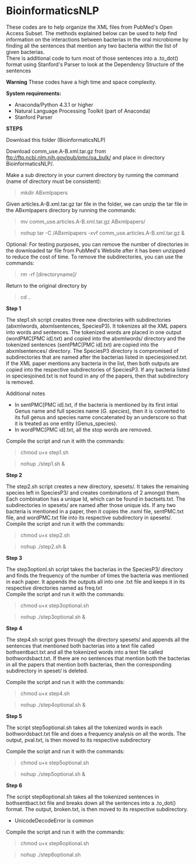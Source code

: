 # BioinformaticsNLP
These codes are to help organize the XML files from PubMed's Open Access Subset.  The methods explained below can be used to help find information on the interactions between bacterias in the oral microbiome by finding all the sentences that mention any two bacteria within the list of given bacterias.  
There is additional code to turn most of those sentences into a .to_dot() format using Stanford's Parser to look at the Dependency Structure of the sentences

**Warning**
These codes have a high time and space complexity. 


**System requirements:**

- Anaconda/Python 4.3.1 or higher
- Natural Language Processing Toolkit (part of Anaconda)
- Stanford Parser


**STEPS**

Download this folder (BioinformaticsNLP)

Download comm_use.A-B.xml.tar.gz from ftp://ftp.ncbi.nlm.nih.gov/pub/pmc/oa_bulk/ and place in directory BioinformaticsNLP/.

Make a sub directory in your current directory by running the command (name of directory must be consistent):

> mkdir ABxmlpapers


Given articles.A-B.xml.tar.gz tar file in the folder, we can unzip the tar file in the ABxmlpapers directory by running the commands:

> mv comm_use.articles.A-B.xml.tar.gz ABxmlpapers/

> nohup tar -C /ABxmlpapers -xvf comm_use.articles.A-B.xml.tar.gz &

Optional: For testing purposes, you can remove the number of directories in the downloaded tar file from PubMed's Website after it has been unzipped to reduce the cost of time. To remove the subdirectories, you can use the commands:

> rm -rf [directoryname]/ 

Return to the original directory by 

> cd ..

**Step 1**

The step1.sh script creates three new directories with subdirectories (abxmlwords, abxmlsentences, SpeciesP3).  It tokenizes all the XML papers into words and sentences.  The tokenized words are placed in one output (wordPMC[PMC id].txt) and copied into the abxmlwords/ directory and the tokenized sentences (sentPMC[PMC id].txt) are copied into the abxmlsentences/ directory.  The SpeciesP3 directory is compromised of subdirectories that are named after the bacterias listed in speciesjoined.txt. If the XML paper mentions any bacteria in the list, then both outputs are copied into the respective subdirectories of SpeciesP3.  If any bacteria listed in speciesjoined.txt is not found in any of the papers, then that subdirectory is removed.

Additional notes
- In sentPMC[PMC id].txt, if the bacteria is mentioned by its first intial Genus name and full species name (_G. species_), then it is converted to its full genus and species name concatenated by an underscore so that it is treated as one entity (Genus_species).
- In wordPMC[PMC id].txt, all the stop words are removed. 

Compile the script and run it with the commands:

> chmod u+x step1.sh

> nohup ./step1.sh &

**Step 2**

The step2.sh script creates a new directory, spesets/.  It takes the remaining species left in SpeciesP3/ and creates combinations of 2 amongst them. Each combination has a unique Id, which can be found in bactsets.txt.  The subdirectories in spesets/ are named after those unique ids.  If any two bacteria is mentioned in a paper, then it copies the .nxml file, sentPMC.txt file, and wordPMC.txt file into its respective subdirectory in spesets/.
Compile the script and run it with the commands:

> chmod u+x step2.sh

> nohup ./step2.sh &

**Step 3**

The step3optionl.sh script takes the bacterias in the SpeciesP3/ directory and finds the frequency of the number of times the bacteria was mentioned in each paper.  It appends the outputs all into one .txt file and keeps it in its respective directories named as freq.txt  
Compile the script and run it with the commands:

> chmod u+x step3optional.sh

> nohup ./step3optional.sh &

**Step 4**

The step4.sh script goes through the directory spesets/ and appends all the sentences that mentioned both bacterias into a text file called bothsentbact.txt and all the tokenized words into a text file called bothwordsbact.txt.  If there are no sentences that mention both the bacterias in all the papers that mention both bacterias, then the corresponding subdirectory in speset/ is deleted. 

Compile the script and run it with the commands:

> chmod u+x step4.sh

> nohup ./step4optional.sh &

**Step 5**

The script step5optional.sh takes all the tokenized words in each bothwordsbact.txt file and does a frequency analysis on all the words.  The output, pval.txt, is then moved to its respective subdirectory 

Compile the script and run it with the commands:

> chmod u+x step5optional.sh

> nohup ./step5optional.sh &

**Step 6** 

The script step6optional.sh takes all the tokenized sentences in bothsentbact.txt file and breaks down all the sentences into a .to_dot() format.  The output, broken.txt, is then moved to its respective subdirectory. 

  - UnicodeDecodeError is common

Compile the script and run it with the commands:

> chmod u+x step6optional.sh

> nohup ./step6optional.sh 




